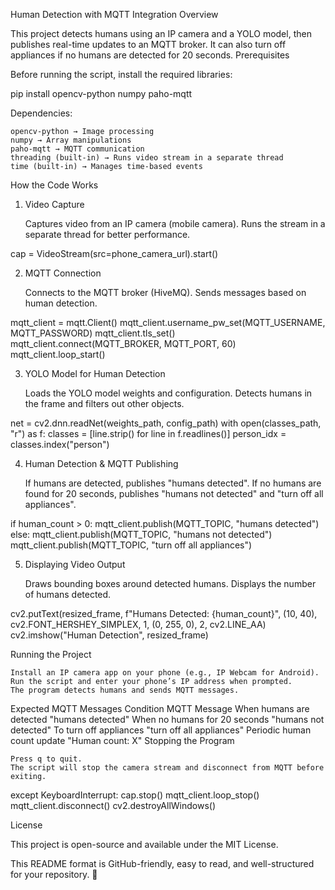 Human Detection with MQTT Integration
Overview

This project detects humans using an IP camera and a YOLO model, then publishes real-time updates to an MQTT broker. It can also turn off appliances if no humans are detected for 20 seconds.
Prerequisites

Before running the script, install the required libraries:

pip install opencv-python numpy paho-mqtt

Dependencies:

    opencv-python → Image processing
    numpy → Array manipulations
    paho-mqtt → MQTT communication
    threading (built-in) → Runs video stream in a separate thread
    time (built-in) → Manages time-based events

How the Code Works
1. Video Capture

    Captures video from an IP camera (mobile camera).
    Runs the stream in a separate thread for better performance.

cap = VideoStream(src=phone_camera_url).start()

2. MQTT Connection

    Connects to the MQTT broker (HiveMQ).
    Sends messages based on human detection.

mqtt_client = mqtt.Client()
mqtt_client.username_pw_set(MQTT_USERNAME, MQTT_PASSWORD)
mqtt_client.tls_set()
mqtt_client.connect(MQTT_BROKER, MQTT_PORT, 60)
mqtt_client.loop_start()

3. YOLO Model for Human Detection

    Loads the YOLO model weights and configuration.
    Detects humans in the frame and filters out other objects.

net = cv2.dnn.readNet(weights_path, config_path)
with open(classes_path, "r") as f:
    classes = [line.strip() for line in f.readlines()]
person_idx = classes.index("person")

4. Human Detection & MQTT Publishing

    If humans are detected, publishes "humans detected".
    If no humans are found for 20 seconds, publishes "humans not detected" and "turn off all appliances".

if human_count > 0:
    mqtt_client.publish(MQTT_TOPIC, "humans detected")
else:
    mqtt_client.publish(MQTT_TOPIC, "humans not detected")
    mqtt_client.publish(MQTT_TOPIC, "turn off all appliances")

5. Displaying Video Output

    Draws bounding boxes around detected humans.
    Displays the number of humans detected.

cv2.putText(resized_frame, f"Humans Detected: {human_count}", (10, 40),
            cv2.FONT_HERSHEY_SIMPLEX, 1, (0, 255, 0), 2, cv2.LINE_AA)
cv2.imshow("Human Detection", resized_frame)

Running the Project

    Install an IP camera app on your phone (e.g., IP Webcam for Android).
    Run the script and enter your phone’s IP address when prompted.
    The program detects humans and sends MQTT messages.

Expected MQTT Messages
Condition	MQTT Message
When humans are detected	"humans detected"
When no humans for 20 seconds	"humans not detected"
To turn off appliances	"turn off all appliances"
Periodic human count update	"Human count: X"
Stopping the Program

    Press q to quit.
    The script will stop the camera stream and disconnect from MQTT before exiting.

except KeyboardInterrupt:
    cap.stop()
    mqtt_client.loop_stop()
    mqtt_client.disconnect()
    cv2.destroyAllWindows()

License

This project is open-source and available under the MIT License.

This README format is GitHub-friendly, easy to read, and well-structured for your repository. 🚀

